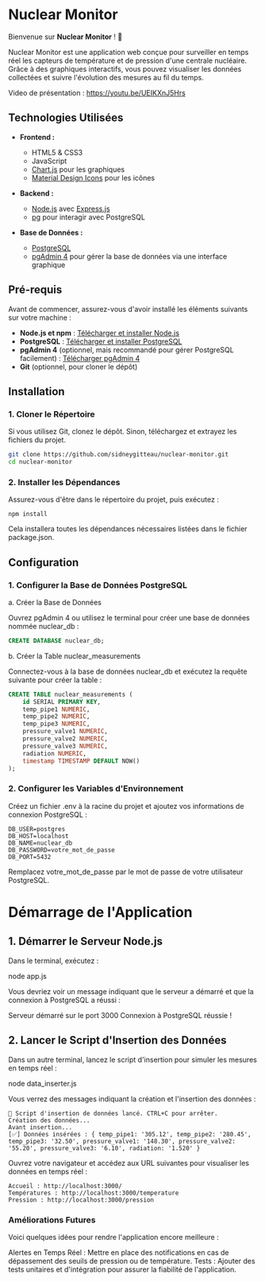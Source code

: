 # Nuclear Monitor

Bienvenue sur **Nuclear Monitor** ! 🌟

Nuclear Monitor est une application web conçue pour surveiller en temps réel les capteurs de température et de pression d'une centrale nucléaire. Grâce à des graphiques interactifs, vous pouvez visualiser les données collectées et suivre l'évolution des mesures au fil du temps.

Video de présentation : https://youtu.be/UEIKXnJ5Hrs

## Technologies Utilisées

- **Frontend :**
  - HTML5 & CSS3
  - JavaScript
  - [Chart.js](https://www.chartjs.org/) pour les graphiques
  - [Material Design Icons](https://materialdesignicons.com/) pour les icônes

- **Backend :**
  - [Node.js](https://nodejs.org/) avec [Express.js](https://expressjs.com/)
  - [pg](https://node-postgres.com/) pour interagir avec PostgreSQL

- **Base de Données :**
  - [PostgreSQL](https://www.postgresql.org/)
  - [pgAdmin 4](https://www.pgadmin.org/) pour gérer la base de données via une interface graphique


## Pré-requis

Avant de commencer, assurez-vous d'avoir installé les éléments suivants sur votre machine :

- **Node.js et npm** : [Télécharger et installer Node.js](https://nodejs.org/)
- **PostgreSQL** : [Télécharger et installer PostgreSQL](https://www.postgresql.org/download/)
- **pgAdmin 4** (optionnel, mais recommandé pour gérer PostgreSQL facilement) : [Télécharger pgAdmin 4](https://www.pgadmin.org/download/)
- **Git** (optionnel, pour cloner le dépôt)

## Installation

### 1. Cloner le Répertoire

Si vous utilisez Git, clonez le dépôt. Sinon, téléchargez et extrayez les fichiers du projet.

```bash
git clone https://github.com/sidneygitteau/nuclear-monitor.git
cd nuclear-monitor
```

### 2. Installer les Dépendances

Assurez-vous d'être dans le répertoire du projet, puis exécutez :
```
npm install
```
Cela installera toutes les dépendances nécessaires listées dans le fichier package.json.
## Configuration
### 1. Configurer la Base de Données PostgreSQL
a. Créer la Base de Données

Ouvrez pgAdmin 4 ou utilisez le terminal pour créer une base de données nommée nuclear_db :
```SQL
CREATE DATABASE nuclear_db;
```
b. Créer la Table nuclear_measurements

Connectez-vous à la base de données nuclear_db et exécutez la requête suivante pour créer la table :
```sql
CREATE TABLE nuclear_measurements (
    id SERIAL PRIMARY KEY,
    temp_pipe1 NUMERIC,
    temp_pipe2 NUMERIC,
    temp_pipe3 NUMERIC,
    pressure_valve1 NUMERIC,
    pressure_valve2 NUMERIC,
    pressure_valve3 NUMERIC,
    radiation NUMERIC,
    timestamp TIMESTAMP DEFAULT NOW()
);
```

### 2. Configurer les Variables d'Environnement

Créez un fichier .env à la racine du projet et ajoutez vos informations de connexion PostgreSQL :
```
DB_USER=postgres
DB_HOST=localhost
DB_NAME=nuclear_db
DB_PASSWORD=votre_mot_de_passe
DB_PORT=5432
```
Remplacez votre_mot_de_passe par le mot de passe de votre utilisateur PostgreSQL.
# Démarrage de l'Application
## 1. Démarrer le Serveur Node.js

Dans le terminal, exécutez :

node app.js

Vous devriez voir un message indiquant que le serveur a démarré et que la connexion à PostgreSQL a réussi :

Serveur démarré sur le port 3000
Connexion à PostgreSQL réussie !

## 2. Lancer le Script d'Insertion des Données

Dans un autre terminal, lancez le script d'insertion pour simuler les mesures en temps réel :

node data_inserter.js

Vous verrez des messages indiquant la création et l'insertion des données :
```
📡 Script d'insertion de données lancé. CTRL+C pour arrêter.
Création des données...
Avant insertion...
[✅] Données insérées : { temp_pipe1: '305.12', temp_pipe2: '280.45', temp_pipe3: '32.50', pressure_valve1: '148.30', pressure_valve2: '55.20', pressure_valve3: '6.10', radiation: '1.520' }
```
Ouvrez votre navigateur et accédez aux URL suivantes pour visualiser les données en temps réel :

    Accueil : http://localhost:3000/
    Températures : http://localhost:3000/temperature
    Pression : http://localhost:3000/pression


### Améliorations Futures

Voici quelques idées pour rendre l'application encore meilleure :

  Alertes en Temps Réel :
  Mettre en place des notifications en cas de dépassement des seuils de pression ou de température.
  Tests :
  Ajouter des tests unitaires et d'intégration pour assurer la fiabilité de l'application.
